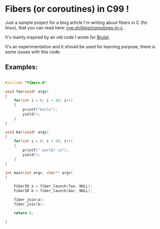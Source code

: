 
# Fibers (or coroutines) in C99 !

Just a sample project for a blog article I'm writing about fibers in C (for linux), that you can read here: [cyp.sh/blog/coroutines-in-c](https://cyp.sh/blog/coroutines-in-c) .


It's mainly inspired by an old code I wrote for [Brutal](https://github.com/brutal-org/brutal).

It's an experimentation and it should be used for learning purpose, there is some issues with 
this code.


## Examples: 

```c

#include "fibers.h" 

void foo(void* args)
{
    for(int i = 0; i < 10; i++)
    {
        printf("hello");
        yield(); 
    }
}

void bar(void* args)
{
    for(int i = 0; i < 20; i++)
    {
        printf(" world! \n");
        yield();
    }
}

int main(int argc, char** argv) 
{
    
    FiberID a = fiber_launch(foo, NULL);
    FiberID b = fiber_launch(bar, NULL);

    fiber_join(a);
    fiber_join(b);

    return 0;

}
```

